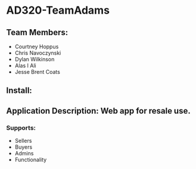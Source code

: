 # AD320-TeamAdams

## Team Members:
* Courtney Hoppus
* Chris Navoczynski
* Dylan Wilkinson
* Alas I Ali
* Jesse Brent Coats

## Install:

## Application Description: Web app for resale use.
### Supports:
* Sellers
* Buyers
* Admins
* Functionality
		
